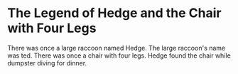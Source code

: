 # The Legend of Hedge and the Chair with Four Legs

There was once a large raccoon named Hedge.
The large raccoon's name was ted.
There was once a chair with four legs.
Hedge found the chair while dumpster diving for dinner.
